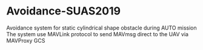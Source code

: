 # Avoidance-SUAS2019
Avoidance system for static cylindrical shape obstacle during AUTO mission The system use MAVLink protocol to send MAVmsg direct to the UAV via MAVProxy GCS
